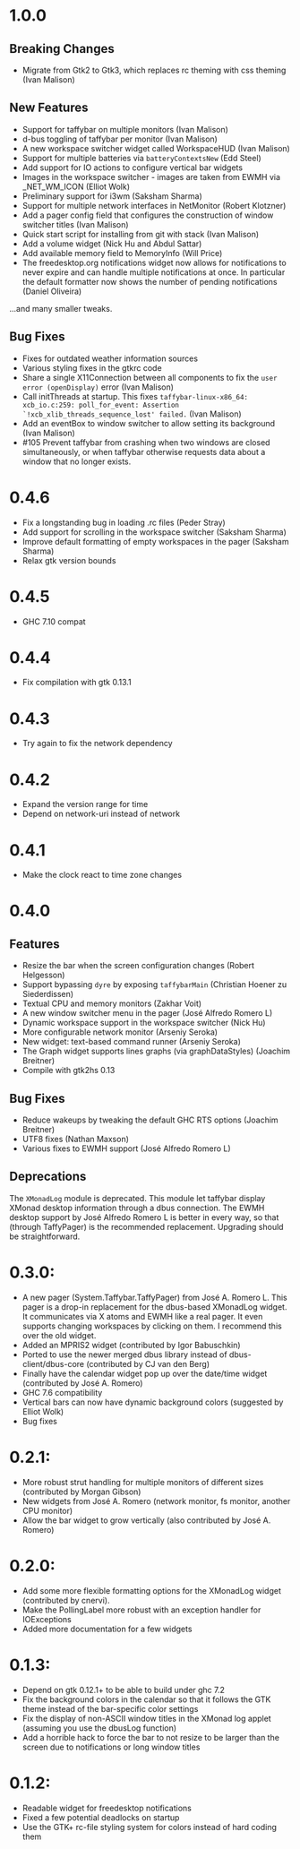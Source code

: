 # 1.0.0

## Breaking Changes

 * Migrate from Gtk2 to Gtk3, which replaces rc theming with css theming (Ivan Malison)

## New Features

 * Support for taffybar on multiple monitors (Ivan Malison)
 * d-bus toggling of taffybar per monitor (Ivan Malison)
 * A new workspace switcher widget called WorkspaceHUD (Ivan Malison)
 * Support for multiple batteries via ``batteryContextsNew`` (Edd Steel)
 * Add support for IO actions to configure vertical bar widgets
 * Images in the workspace switcher - images are taken from EWMH via \_NET\_WM_ICON (Elliot Wolk)
 * Preliminary support for i3wm (Saksham Sharma)
 * Support for multiple network interfaces in NetMonitor (Robert Klotzner)
 * Add a pager config field that configures the construction of window switcher titles (Ivan Malison)
 * Quick start script for installing from git with stack (Ivan Malison)
 * Add a volume widget (Nick Hu and Abdul Sattar)
 * Add available memory field to MemoryInfo (Will Price)
 * The freedesktop.org notifications widget now allows for notifications to never expire and can handle multiple notifications at once. In particular the default formatter now shows the number of pending notifications (Daniel Oliveira)

...and many smaller tweaks.

## Bug Fixes

 * Fixes for outdated weather information sources
 * Various styling fixes in the gtkrc code
 * Share a single X11Connection between all components to fix the `user error (openDisplay)` error (Ivan Malison)
 * Call initThreads at startup. This fixes ```taffybar-linux-x86_64: xcb_io.c:259: poll_for_event: Assertion `!xcb_xlib_threads_sequence_lost' failed.``` (Ivan Malison)
 * Add an eventBox to window switcher to allow setting its background (Ivan Malison)
 * #105 Prevent taffybar from crashing when two windows are closed
   simultaneously, or when taffybar otherwise requests data about a window that
   no longer exists.

# 0.4.6

 * Fix a longstanding bug in loading .rc files (Peder Stray)
 * Add support for scrolling in the workspace switcher (Saksham Sharma)
 * Improve default formatting of empty workspaces in the pager (Saksham Sharma)
 * Relax gtk version bounds

# 0.4.5

 * GHC 7.10 compat

# 0.4.4

 * Fix compilation with gtk 0.13.1

# 0.4.3

 * Try again to fix the network dependency

# 0.4.2

 * Expand the version range for time
 * Depend on network-uri instead of network

# 0.4.1

 * Make the clock react to time zone changes

# 0.4.0

## Features

 * Resize the bar when the screen configuration changes (Robert Helgesson)
 * Support bypassing `dyre` by exposing `taffybarMain` (Christian Hoener zu Siederdissen)
 * Textual CPU and memory monitors (Zakhar Voit)
 * A new window switcher menu in the pager (José Alfredo Romero L)
 * Dynamic workspace support in the workspace switcher (Nick Hu)
 * More configurable network monitor (Arseniy Seroka)
 * New widget: text-based command runner (Arseniy Seroka)
 * The Graph widget supports lines graphs (via graphDataStyles) (Joachim Breitner)
 * Compile with gtk2hs 0.13

## Bug Fixes

 * Reduce wakeups by tweaking the default GHC RTS options (Joachim Breitner)
 * UTF8 fixes (Nathan Maxson)
 * Various fixes to EWMH support (José Alfredo Romero L)

## Deprecations

The `XMonadLog` module is deprecated.  This module let taffybar display XMonad desktop information through a dbus connection.  The EWMH desktop support by José Alfredo Romero L is better in every way, so that (through TaffyPager) is the recommended replacement.  Upgrading should be straightforward.


# 0.3.0:

 * A new pager (System.Taffybar.TaffyPager) from José A. Romero L.  This pager is a drop-in replacement for the dbus-based XMonadLog widget.  It communicates via X atoms and EWMH like a real pager.  It even supports changing workspaces by clicking on them.  I recommend this over the old widget.
 * Added an MPRIS2 widget (contributed by Igor Babuschkin)
 * Ported to use the newer merged dbus library instead of dbus-client/dbus-core (contributed by CJ van den Berg)
 * Finally have the calendar widget pop up over the date/time widget (contributed by José A. Romero)
 * GHC 7.6 compatibility
 * Vertical bars can now have dynamic background colors (suggested by Elliot Wolk)
 * Bug fixes

# 0.2.1:

 * More robust strut handling for multiple monitors of different sizes (contributed by Morgan Gibson)
 * New widgets from José A. Romero (network monitor, fs monitor, another CPU monitor)
 * Allow the bar widget to grow vertically (also contributed by José A. Romero)

# 0.2.0:

 * Add some more flexible formatting options for the XMonadLog widget (contributed by cnervi).
 * Make the PollingLabel more robust with an exception handler for IOExceptions
 * Added more documentation for a few widgets

# 0.1.3:

 * Depend on gtk 0.12.1+ to be able to build under ghc 7.2
 * Fix the background colors in the calendar so that it follows the GTK theme instead of the bar-specific color settings
 * Fix the display of non-ASCII window titles in the XMonad log applet (assuming you use the dbusLog function)
 * Add a horrible hack to force the bar to not resize to be larger than the screen due to notifications or long window titles

# 0.1.2:

 * Readable widget for freedesktop notifications
 * Fixed a few potential deadlocks on startup
 * Use the GTK+ rc-file styling system for colors instead of hard coding them
